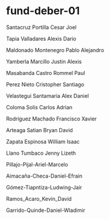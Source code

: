 # fund-deber-01
Santacruz Portilla Cesar Joel

Tapia Valladares Alexis Dario

Maldonado Montenegro Pablo Alejandro

Yamberla Marcillo Justin Alexis

Masabanda Castro Rommel Paul

Perez Nieto Cristopher Santiago

Velastegui Santamaria Alex Daniel

Coloma Solis Carlos Adrian

Rodríguez Machado Francisco Xavier 

Arteaga Satian Bryan David 

Zapata Espinosa William Isaac

Llano Tumbaco Jenny Lizeth 

Pillajo-Pijal-Ariel-Marcelo

Aimacaña-Checa-Daniel-Efrain

Gómez-Tiapntiza-Ludwing-Jair

Ramos_Acaro_Kevin_David

Garrido-Quinde-Daniel-Wladimir
